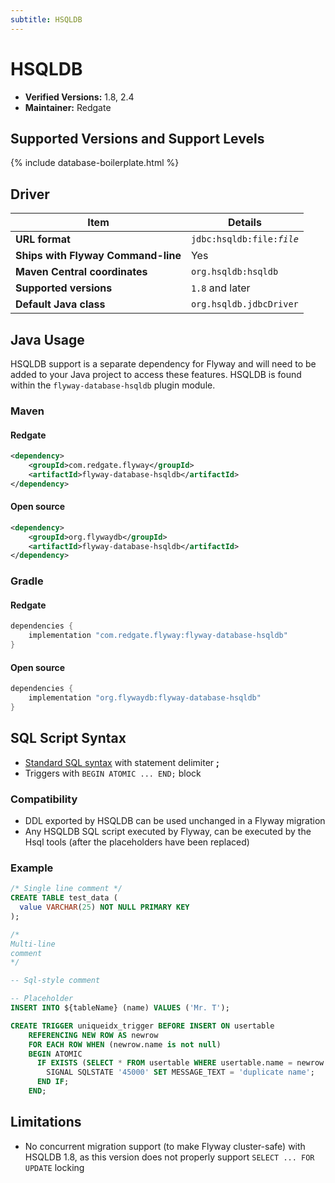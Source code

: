 ```yaml
---
subtitle: HSQLDB
---
```

# HSQLDB
- **Verified Versions:** 1.8, 2.4
- **Maintainer:** Redgate

## Supported Versions and Support Levels

{% include database-boilerplate.html %}

## Driver

| Item                               | Details                                   |
|------------------------------------|-------------------------------------------|
| **URL format**                     | <code>jdbc:hsqldb:file:<i>file</i></code> |
| **Ships with Flyway Command-line** | Yes                                       |
| **Maven Central coordinates**      | `org.hsqldb:hsqldb`                       |
| **Supported versions**             | `1.8` and later                           |
| **Default Java class**             | `org.hsqldb.jdbcDriver`                   |


## Java Usage
HSQLDB support is a separate dependency for Flyway and will need to be added to your Java project to access these features.
HSQLDB is found within the `flyway-database-hsqldb` plugin module.
### Maven
#### Redgate
```xml
<dependency>
    <groupId>com.redgate.flyway</groupId>
    <artifactId>flyway-database-hsqldb</artifactId>
</dependency>
```
#### Open source
```xml
<dependency>
    <groupId>org.flywaydb</groupId>
    <artifactId>flyway-database-hsqldb</artifactId>
</dependency>
```

### Gradle
#### Redgate
```groovy
dependencies {
    implementation "com.redgate.flyway:flyway-database-hsqldb"
}
```
#### Open source
```groovy
dependencies {
    implementation "org.flywaydb:flyway-database-hsqldb"
}
```

## SQL Script Syntax

- [Standard SQL syntax](Concepts/migrations#sql-based-migrations#syntax) with statement delimiter **;**
- Triggers with `BEGIN ATOMIC ... END;` block

### Compatibility
    
- DDL exported by HSQLDB can be used unchanged in a Flyway migration
- Any HSQLDB SQL script executed by Flyway, can be executed by the Hsql tools (after the placeholders have been replaced)

### Example

```sql
/* Single line comment */
CREATE TABLE test_data (
  value VARCHAR(25) NOT NULL PRIMARY KEY
);

/*
Multi-line
comment
*/

-- Sql-style comment

-- Placeholder
INSERT INTO ${tableName} (name) VALUES ('Mr. T');

CREATE TRIGGER uniqueidx_trigger BEFORE INSERT ON usertable
	REFERENCING NEW ROW AS newrow
    FOR EACH ROW WHEN (newrow.name is not null)
	BEGIN ATOMIC
      IF EXISTS (SELECT * FROM usertable WHERE usertable.name = newrow.name) THEN
        SIGNAL SQLSTATE '45000' SET MESSAGE_TEXT = 'duplicate name';
      END IF;
    END;
```

## Limitations

- No concurrent migration support (to make Flyway cluster-safe) with HSQLDB 1.8, as this version does not properly support `SELECT ... FOR UPDATE` locking
